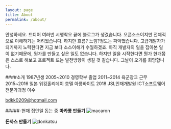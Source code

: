 ```yaml
---
layout: page
title: About
permalink: /about/
---
```

<div class="mt50"></div>

안녕하세요.
드디어 여러번 시행착오 끝에 블로그가 생겼습니다.
오픈소스이지만 전체적으로 이해하기는 어려웠습니다.
하지만 흐름? 느낌?정도는 파악했습니다.
고급개발자가 되기까지 노력한다면 지금 보다 소스이해가 수월하겠죠.
아직 개발자의 일을 잡아본 일이 없기때문에, 뭔가를 만들고 싶은 일도 없습니다.
하지만 일을 시작한다면
뭔가 한개쯤은 스스로 해보고 프로젝트 또는 발전방향이 생길 것 같습니다.
그날이 오기를 희망합니다.

####소개
1987년생
2005~2010 경영학부 졸업
2011~2014 육군장교 근무
2015~2016 일본 워킹홀리데이 호텔 아릉바이트
2018 JSL인재개발원 ICT소프트웨어 전문가과정 이수

bdkk0209@hotmail.com

#####-현재 집안일 돕는 중
**마카롱 만들기**
![macaron]({{site.baseurl}}/images/macaron.jpg)

**돈까스 만들기**
![donkatsu]({{site.baseurl}}/images/donkatsu.jpg)

